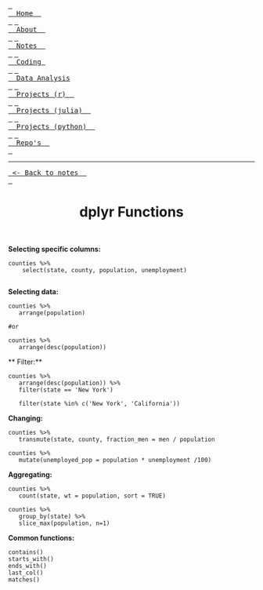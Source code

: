 [<kbd> <br>  Home  <br> </kbd>](https://atcurry.github.io)
[<kbd> <br>  About  <br> </kbd>](https://atcurry.github.io/about.html)
[<kbd> <br>  Notes  <br> </kbd>](https://atcurry.github.io/notes.html)
[<kbd> <br>  Coding  <br> </kbd>](https://atcurry.github.io/coding.html)
[<kbd> <br>  Data Analysis <br> </kbd>](https://atcurry.github.io/data.html)
[<kbd> <br>  Projects (r)  <br> </kbd>](https://atcurry.github.io/rprojects.html)
[<kbd> <br>  Projects (julia)  <br> </kbd>](https://atcurry.github.io/juliaprojects.html)
[<kbd> <br>  Projects (python)  <br> </kbd>](https://atcurry.github.io)
[<kbd> <br>  Repo's  <br> </kbd>](https://atcurry.github.io/repos.html)

---

[<kbd> <- Back to notes  <br> </kbd>](https://atcurry.github.io/notes.html)

<div align="center"> <h1> dplyr Functions </h1> </div> <br/>


**Selecting specific columns:**
```
counties %>%
	select(state, county, population, unemployment)
 
 ```
 
 **Selecting data:**
 ```
 counties %>%
	arrange(population)

#or

counties %>%
	arrange(desc(population))
 ```
 
** Filter:**
 ```
 counties %>%
	arrange(desc(population)) %>%
	filter(state == 'New York')

	filter(state %in% c('New York', 'California'))
 ```
 
 **Changing:**
 ```
 counties %>%
	transmute(state, county, fraction_men = men / population
  
 counties %>%
	mutate(unemployed_pop = population * unemployment /100)
 ```
 
 **Aggregating:**
 ```
 counties %>%
	count(state, wt = population, sort = TRUE)
  
 counties %>%
	group_by(state) %>%
	slice_max(population, n=1)
 ```
 
 **Common functions:**
 ```
 contains()
starts_with()
ends_with()
last_col()
matches()
```
